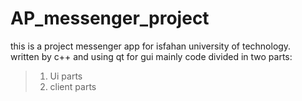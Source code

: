 # AP_messenger_project
this is a project messenger app for isfahan university of technology.<br />
written by c++ and using qt for gui 
mainly code divided in two parts:<br />
> 1. Ui parts<br />
> 2. client parts

